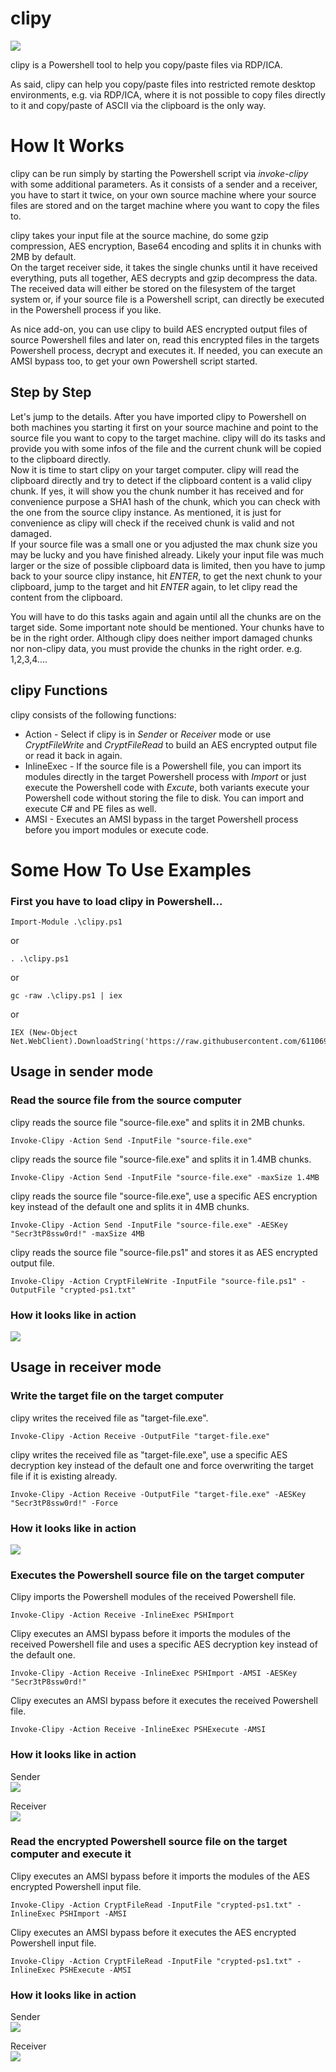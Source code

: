 # clipy

![](https://github.com/61106960/clipy/raw/main/images/clipy.jpg)

clipy is a Powershell tool to help you copy/paste files via RDP/ICA.

As said, clipy can help you copy/paste files into restricted remote desktop environments, e.g. via RDP/ICA, where it is not possible to copy files directly to it and copy/paste of ASCII via the clipboard is the only way.

# How It Works

clipy can be run simply by starting the Powershell script via _invoke-clipy_ with some additional parameters. As it consists of a sender and a receiver, you have to start it twice, on your own source machine where your source files are stored and on the target machine where you want to copy the files to.  

clipy takes your input file at the source machine, do some gzip compression, AES encryption, Base64 encoding and splits it in chunks with 2MB by default.  
On the target receiver side, it takes the single chunks until it have received everything, puts all together, AES decrypts and gzip decompress the data. The received data will either be stored on the filesystem of the target system or, if your source file is a Powershell script, can directly be executed in the Powershell process if you like.

As nice add-on, you can use clipy to build AES encrypted output files of source Powershell files and later on, read this encrypted files in the targets Powershell process, decrypt and executes it. If needed, you can execute an AMSI bypass too, to get your own Powershell script started. 

## Step by Step
Let's jump to the details. After you have imported clipy to Powershell on both machines you starting it first on your source machine and point to the source file you want to copy to the target machine. clipy will do its tasks and provide you with some infos of the file and the current chunk will be copied to the clipboard directly.  
Now it is time to start clipy on your target computer. clipy will read the clipboard directly and try to detect if the clipboard content is a valid clipy chunk. If yes, it will show you the chunk number it has received and for convenience purpose a SHA1 hash of the chunk, which you can check with the one from the source clipy instance. As mentioned, it is just for convenience as clipy will check if the received chunk is valid and not damaged.  
If your source file was a small one or you adjusted the max chunk size you may be lucky and you have finished already. Likely your input file was much larger or the size of possible clipboard data is limited, then you have to jump back to your source clipy instance, hit _ENTER_, to get the next chunk to your clipboard, jump to the target and hit _ENTER_ again, to let clipy read the content from the clipboard.

You will have to do this tasks again and again until all the chunks are on the target side. Some important note should be mentioned. Your chunks have to be in the right order. Although clipy does neither import damaged chunks nor non-clipy data, you must provide the chunks in the right order. e.g. 1,2,3,4....

## clipy Functions

clipy consists of the following functions:
* Action - Select if clipy is in _Sender_ or _Receiver_ mode or use _CryptFileWrite_ and _CryptFileRead_ to build an AES encrypted output file or read it back in again.
* InlineExec - If the source file is a Powershell file, you can import its modules directly in the target Powershell process with _Import_ or just execute the Powershell code with _Excute_, both variants execute your Powershell code without storing the file to disk. You can import and execute C# and PE files as well.
* AMSI - Executes an AMSI bypass in the target Powershell process before you import modules or execute code.


# Some How To Use Examples
### First you have to load clipy in Powershell...
```
Import-Module .\clipy.ps1
```
or
```
. .\clipy.ps1
```
or
```
gc -raw .\clipy.ps1 | iex
```
or
```
IEX (New-Object Net.WebClient).DownloadString('https://raw.githubusercontent.com/61106960/clipy/main/clipy.ps1')
```

## Usage in sender mode
### Read the source file from the source computer

clipy reads the source file "source-file.exe" and splits it in 2MB chunks.
```
Invoke-Clipy -Action Send -InputFile "source-file.exe"
```

clipy reads the source file "source-file.exe" and splits it in 1.4MB chunks.
```
Invoke-Clipy -Action Send -InputFile "source-file.exe" -maxSize 1.4MB
```

clipy reads the source file "source-file.exe", use a specific AES encryption key instead of the default one and splits it in 4MB chunks.
```
Invoke-Clipy -Action Send -InputFile "source-file.exe" -AESKey "Secr3tP8ssw0rd!" -maxSize 4MB
```

clipy reads the source file "source-file.ps1" and stores it as AES encrypted output file.
```
Invoke-Clipy -Action CryptFileWrite -InputFile "source-file.ps1" -OutputFile "crypted-ps1.txt"
```

### How it looks like in action
![](https://github.com/61106960/clipy/raw/main/images/clipy-sender.png)


## Usage in receiver mode
### Write the target file on the target computer

clipy writes the received file as "target-file.exe".
```
Invoke-Clipy -Action Receive -OutputFile "target-file.exe"
```

clipy writes the received file as "target-file.exe", use a specific AES decryption key instead of the default one and force overwriting the target file if it is existing already.
```
Invoke-Clipy -Action Receive -OutputFile "target-file.exe" -AESKey "Secr3tP8ssw0rd!" -Force
```

### How it looks like in action
![](https://github.com/61106960/clipy/raw/main/images/clipy-receiver-file.png)


### Executes the Powershell source file on the target computer

Clipy imports the Powershell modules of the received Powershell file.
```
Invoke-Clipy -Action Receive -InlineExec PSHImport
```

Clipy executes an AMSI bypass before it imports the modules of the received Powershell file and uses a specific AES decryption key instead of the default one.
```
Invoke-Clipy -Action Receive -InlineExec PSHImport -AMSI -AESKey "Secr3tP8ssw0rd!"
```

Clipy executes an AMSI bypass before it executes the received Powershell file.
```
Invoke-Clipy -Action Receive -InlineExec PSHExecute -AMSI
```

### How it looks like in action
Sender  
![](https://github.com/61106960/clipy/raw/main/images/clipy-receiver-ps1.png)

Receiver  
![](https://github.com/61106960/clipy/raw/main/images/clipy-receiver-ps2.png)

### Read the encrypted Powershell source file on the target computer and execute it

Clipy executes an AMSI bypass before it imports the modules of the AES encrypted Powershell input file.
```
Invoke-Clipy -Action CryptFileRead -InputFile "crypted-ps1.txt" -InlineExec PSHImport -AMSI
```

Clipy executes an AMSI bypass before it executes the AES encrypted Powershell input file.
```
Invoke-Clipy -Action CryptFileRead -InputFile "crypted-ps1.txt" -InlineExec PSHExecute -AMSI
```

### How it looks like in action
Sender  
![](https://github.com/61106960/clipy/raw/main/images/clipy-receiver-crypt1.png)

Receiver  
![](https://github.com/61106960/clipy/raw/main/images/clipy-receiver-crypt2.png)